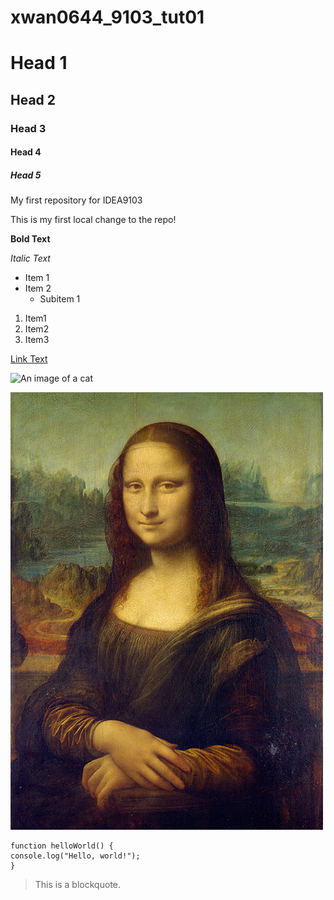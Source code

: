 # xwan0644_9103_tut01
# Head 1
## Head 2
### Head 3
#### Head 4
##### Head 5

My first repository for IDEA9103

This is my first local change to the repo!

**Bold Text**

*Italic Text*

- Item 1
- Item 2
    - Subitem 1

1. Item1
2. Item2
3. Item3

[Link Text](https://www.google.com)

![An image of a cat](http://placekitten.com/200/300)

![An image of the Mona Lisa](readmeImages/Mona_Lisa_by_Leonardo_da_Vinci_500_x_700.jpg)

```
function helloWorld() {
console.log("Hello, world!");
}
```

> This is a blockquote.